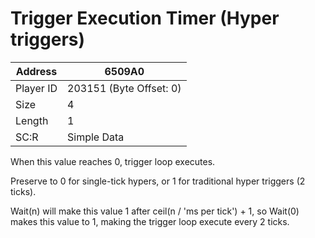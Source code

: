 
#  Trigger Execution Timer (Hyper triggers)
Address   | 6509A0
----------|-------------
Player ID | 203151 (Byte Offset: 0)
Size 	  | 4
Length 	  | 1
SC:R      | Simple Data

When this value reaches 0, trigger loop executes.

Preserve to 0 for single-tick hypers, or 1 for traditional hyper triggers (2 ticks).

Wait(n) will make this value 1 after ceil(n / 'ms per tick') + 1, so Wait(0) makes this value to 1, making the trigger loop execute every 2 ticks.

